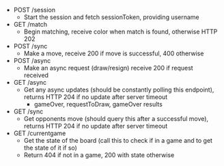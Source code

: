 - POST /session
    - Start the session and fetch sessionToken, providing username
- GET /match
    - Begin matching, receive color when match is found, otherwise HTTP 202
- POST /sync
    - Make a move, receive 200 if move is successful, 400 otherwise
- POST /async
    - Make an async request (draw/resign) receive 200 if request received
- GET /async
    - Get any async updates (should be constantly polling this endpoint), returns HTTP 204 if no update after server timeout
        - gameOver, requestToDraw, gameOver results
- GET /sync
    - Get opponents move (should query this after a successful move), returns HTTP 204 if no update after server timeout
- GET /currentgame
    - Get the state of the board (call this to check if in a game and to get the state of it if so)
    - Return 404 if not in a game, 200 with state otherwise
